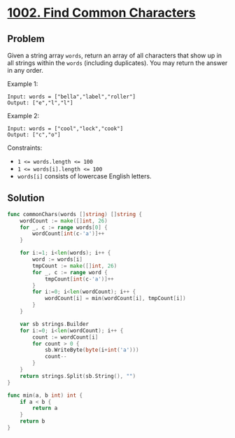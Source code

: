 # [1002. Find Common Characters](https://leetcode.com/problems/find-common-characters/)

## Problem

Given a string array `words`, return an array of all characters that show up in all strings within the `words` (including duplicates). You may return the answer in any order.

 
Example 1:

```
Input: words = ["bella","label","roller"]
Output: ["e","l","l"]
```

Example 2:

```
Input: words = ["cool","lock","cook"]
Output: ["c","o"]
``` 

Constraints:

- `1 <= words.length <= 100`
- `1 <= words[i].length <= 100`
- `words[i]` consists of lowercase English letters.

## Solution

```go
func commonChars(words []string) []string {
    wordCount := make([]int, 26)
    for _, c := range words[0] {
        wordCount[int(c-'a')]++
    }

    for i:=1; i<len(words); i++ {
        word := words[i]
        tmpCount := make([]int, 26)
        for _, c := range word {
            tmpCount[int(c-'a')]++
        }
        for i:=0; i<len(wordCount); i++ {
            wordCount[i] = min(wordCount[i], tmpCount[i])
        }
    }

    var sb strings.Builder
    for i:=0; i<len(wordCount); i++ {
        count := wordCount[i]
        for count > 0 {
            sb.WriteByte(byte(i+int('a')))
            count--
        }
    }
    return strings.Split(sb.String(), "")
}

func min(a, b int) int {
    if a < b {
        return a
    }
    return b
}
```